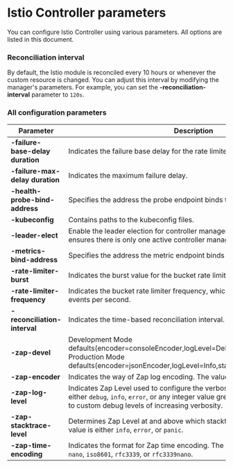 # Istio Controller parameters 

You can configure Istio Controller using various parameters. All options are listed in this document.

### Reconciliation interval

By default, the Istio module is reconciled every 10 hours or whenever the custom resource is changed. You can adjust this interval by modifying the manager's parameters. For example, you can set the **-reconciliation-interval** parameter to `120s`.

### All configuration parameters

| Parameter                        | Description                                                                                                                                                                                                      | Default   |
|----------------------------------|------------------------------------------------------------------------------------------------------------------------------------------------------------------------------------------------------------------|-----------|
| **-failure-base-delay duration** | Indicates the failure base delay for the rate limiter.                                                                                                                                                           | `1s`      |
| **-failure-max-delay duration**  | Indicates the maximum failure delay.                                                                                                                                                                             | `16m40s`  |
| **-health-probe-bind-address**   | Specifies the address the probe endpoint binds to.                                                                                                                                                               | `:8091`   |
| **-kubeconfig**                  | Contains paths to the kubeconfig files.                                                                                                                                                                          |  None     |
| **-leader-elect**                | Enable the leader election for controller manager. Enabling the election ensures there is only one active controller manager.                                                                                    |  None     |
| **-metrics-bind-address**        | Specifies the address the metric endpoint binds to.                                                                                                                                                              | `:8090`   |
| **-rate-limiter-burst**          | Indicates the burst value for the bucket rate limiter.                                                                                                                                                           | `200`     |
| **-rate-limiter-frequency**      | Indicates the bucket rate limiter frequency, which signifies the number of events per second.                                                                                                                    | `30`      |
| **-reconciliation-interval**     | Indicates the time-based reconciliation interval.                                                                                                                                                                | `10h0m0s` |
| **-zap-devel**                   | Development Mode defaults(encoder=consoleEncoder,logLevel=Debug,stackTraceLevel=Warn). Production Mode defaults(encoder=jsonEncoder,logLevel=Info,stackTraceLevel=Error)                                         | `true`    |
| **-zap-encoder**                 | Indicates the way of Zap log encoding. The value is either `json` or `console`.                                                                                                                                  |  None     |
| **-zap-log-level**               | Indicates Zap Level used to configure the verbosity of logging. The value is either `debug`, `info`, `error`, or any integer value greater than 0, corresponding to custom debug levels of increasing verbosity. |  None     |
| **-zap-stacktrace-level**        | Determines Zap Level at and above which stacktraces are captured. The value is either `info`, `error`, or `panic`.                                                                                               |  None     |
| **-zap-time-encoding**           | Indicates the format for Zap time encoding. The value is either `epoch`, `millis`, `nano`, `iso8601`, `rfc3339`, or `rfc3339nano`.                                                                               | `epoch`   |
